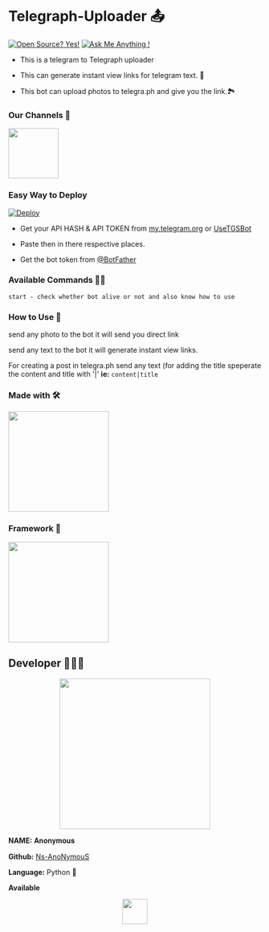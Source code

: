 # Telegraph-Uploader 📤

[![Open Source? Yes!](https://badgen.net/badge/Open%20Source%20%3F/Yes%21/blue?icon=github)](https://github.com/Ns-AnoNymouS/Telegraph-Uploader)
[![Ask Me Anything !](https://img.shields.io/badge/Ask%20me-anything-1abc9c.svg)](https://telegram.dog/Ns_AnoNymouS)

- This is a telegram to Telegraph uploader

- This can generate instant view links for telegram text. 🔗

- This bot can upload photos to telegra.ph and give you the link.🏞

### Our Channels 🧾
[<p align="left"><img src="https://telegra.ph/file/7156f0a83260d2873e8ba.jpg" width="100">](https://telegram.dog/Ns_bot_updates)


### Easy Way to Deploy

[![Deploy](https://www.herokucdn.com/deploy/button.svg)](https://heroku.com/deploy?template=https://github.com/Tanujairam123/Telegraph-Uploader)

- Get your API HASH & API TOKEN from [my.telegram.org](https://my.telegram.org/auth?to=apps) or [UseTGSBot](https://telegram.dog/UseTGSBot)

- Paste then in there respective places. 

- Get the bot token from [@BotFather](https://t.me/BotFather)

### Available Commands 👨‍✈️
``` 
start - check whether bot alive or not and also know how to use
```

### How to Use 🤔
send any photo to the bot it will send you direct link<br>

send any text to the bot it will generate instant view links.<br>

For creating a post in telegra.ph send any text (for adding the title speperate the content and title with '|' 
**ie:** `content|title`

### Made with 🛠
<p align="left"><img src="https://telegra.ph/file/3c66b18c5b7829b8c70b7.jpg" width="200">


### Framework 🧰
[<p align="left"><img src="https://telegra.ph/file/0590c398350a15238b9eb.png" width="200">](https://docs.pyrogram.org/)


## Developer 👨🏻‍💻

[<p align="center">
<img src="https://telegra.ph/file/661f584f5aecc25011d9b.jpg" width="300">](https://telegram.dog/Ns_AnoNymouS)

**NAME:** 𝐀𝐧𝐨𝐧𝐲𝐦𝐨𝐮𝐬 <br>

**Github:** [Ns-AnoNymouS](https://github.com/Ns-AnoNymouS) <br>

**Language:** Python 🐍 <br>

**Available**[<p align="center">
<img src="https://telegra.ph/file/efdbb8c16474228e2c8de.jpg" width="50">](https://telegram.dog/Ns_AnoNymouS)


